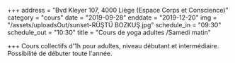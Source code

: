 +++
address = "Bvd Kleyer 107, 4000 Liège (Espace Corps et Conscience)"
category = "cours"
date = "2019-09-28"
enddate = "2019-12-20"
img = "/assets/uploadsOut/sunset-RÜŞTÜ BOZKUŞ.jpg"
schedule_in = "09:30"
schedule_out = "10:30"
title = "Cours de yoga adultes /Samedi matin"

+++
Cours collectifs d'1h pour adultes, niveau débutant et intermédiaire. Possibilité de débuter toute l'année.